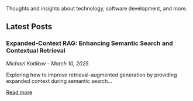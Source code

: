 Thoughts and insights about technology, software development, and more.

## Latest Posts

### Expanded-Context RAG: Enhancing Semantic Search and Contextual Retrieval
*Michael Kotlikov - March 10, 2025*

Exploring how to improve retrieval-augmented generation by providing expanded context during semantic search...

[Read more](./posts/2025-03-10-expanded-context-rag.md)